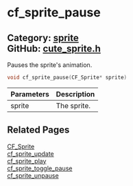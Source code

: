 # cf_sprite_pause

Category: [sprite](https://github.com/RandyGaul/cute_framework/blob/master/docs/api_reference?id=sprite)  
GitHub: [cute_sprite.h](https://github.com/RandyGaul/cute_framework/blob/master/include/cute_sprite.h)  
---

Pauses the sprite's animation.

```cpp
void cf_sprite_pause(CF_Sprite* sprite)
```

Parameters | Description
--- | ---
sprite | The sprite.

## Related Pages

[CF_Sprite](https://github.com/RandyGaul/cute_framework/blob/master/docs/sprite/cf_sprite.md)  
[cf_sprite_update](https://github.com/RandyGaul/cute_framework/blob/master/docs/sprite/cf_sprite_update.md)  
[cf_sprite_play](https://github.com/RandyGaul/cute_framework/blob/master/docs/sprite/cf_sprite_play.md)  
[cf_sprite_toggle_pause](https://github.com/RandyGaul/cute_framework/blob/master/docs/sprite/cf_sprite_toggle_pause.md)  
[cf_sprite_unpause](https://github.com/RandyGaul/cute_framework/blob/master/docs/sprite/cf_sprite_unpause.md)  
